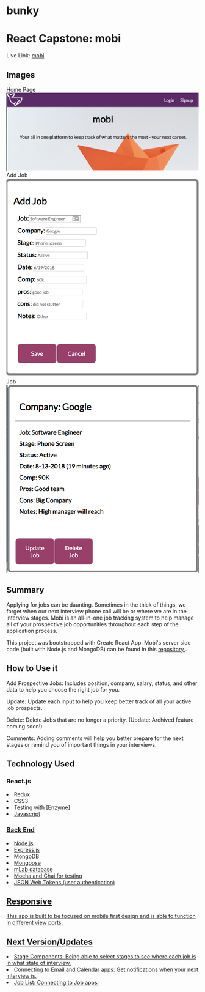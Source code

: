 # bunky
<h1>React Capstone: mobi</h1>

Live Link: <a href="https://mobi.netlify.com/"> mobi </a>

<h2>Images</h2>
<div>Home Page </div>
<img src="./src/assets/header.png" alt="Home Page screenshot">
<div>Add Job </div>
<img src="./src/assets/addJob.png" alt="Add Job screenshot">
<div>Job </div>
<img src="./src/assets/job.png" alt="Job screenshot">


<h2>Summary</h2>
<p>Applying for jobs can be daunting. Sometimes in the thick of things, we forget when our next interview phone call will be or where we are in the interview stages. Mobi is an all-in-one job tracking system to help manage all of your prospective job opportunities throughout each step of the application process.</p>

<p>This project was bootstrapped with Create React App. Mobi's server side code (built with Node.js and MongoDB) can be found in this <a href="https://github.com/mikeramz86/project-dante"> repository </a>.</p>

<h2> How to Use it</h2>
<p> Add Prospective Jobs: Includes position, company, salary, status, and other data to help you choose the right job for you. </p>
<p> Update: Update each input to help you keep better track of all your active job prospects.</p>
<p> Delete: Delete Jobs that are no longer a priority. (Update: Archived feature coming soon!)</p>
<p> Comments: Adding comments will help you better prepare for the next stages or remind you of important things in your interviews.</p>

<h2> Technology Used</h2>
<h3>React.js</h3>
<li> Redux</li>
<li> CSS3 </li>
<li>Testing with [Enzyme]<a href="http://airbnb.io/enzyme/docs/api/"></li>
<li>Javascript</li>

<h3>Back End</h3>
<li>Node.js</li>
<li>Express.js</li>
<li>MongoDB</li>
<li>Mongoose</li>
<li>mLab database</li>
<li>Mocha and Chai for testing</li>
<li> JSON Web Tokens (user authentication) </li>

<h2>Responsive</h2>
<p>This app is built to be focused on mobile first design and is able to function in different view ports.</p>

<h2>Next Version/Updates</h2>
<li>Stage Components: Being able to select stages to see where each job is in what state of interview.</li>
<li>Connecting to Email and Calendar apps: Get notifications when your next interview is.</li>
<li>Job List: Connecting to Job apps.</li>
